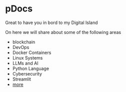 # pDocs

Great to have you in bord to my Digital Island 

On here we will share about some of the following areas 

- blockchain 
- DevOps 
- Docker Containers 
- Linux Systems 
- LLMs and AI 
- Python Language 
- Cybersecurity 
- Streamlit 
- [more](./SUMMARY.md)